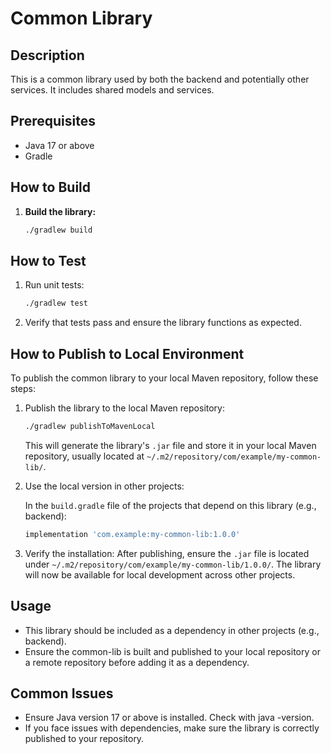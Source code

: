 # Common Library

## Description

This is a common library used by both the backend and potentially other services. It includes shared models and services.

## Prerequisites

- Java 17 or above
- Gradle

## How to Build

1. **Build the library:**

   ```bash
   ./gradlew build
   ```

## How to Test

1. Run unit tests:

   ```bash
   ./gradlew test
   ```

2. Verify that tests pass and ensure the library functions as expected.

## How to Publish to Local Environment

To publish the common library to your local Maven repository, follow these steps:

1. Publish the library to the local Maven repository:

   ```bash
   ./gradlew publishToMavenLocal
   ```

   This will generate the library's `.jar` file and store it in your local Maven repository, usually located at `~/.m2/repository/com/example/my-common-lib/`.

2. Use the local version in other projects:

   In the `build.gradle` file of the projects that depend on this library (e.g., backend):

   ```groovy
   implementation 'com.example:my-common-lib:1.0.0'
   ```

3. Verify the installation: After publishing, ensure the `.jar` file is located under `~/.m2/repository/com/example/my-common-lib/1.0.0/`. The library will now be available for local development across other projects.

## Usage

- This library should be included as a dependency in other projects (e.g., backend).
- Ensure the common-lib is built and published to your local repository or a remote repository before adding it as a dependency.

## Common Issues

- Ensure Java version 17 or above is installed. Check with java -version.
- If you face issues with dependencies, make sure the library is correctly published to your repository.
